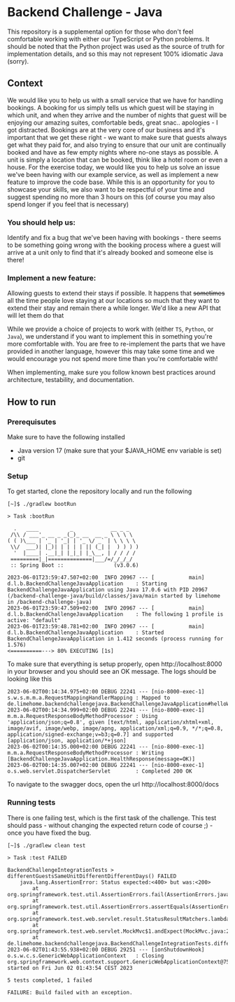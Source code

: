 # Backend Challenge - Java

This repository is a supplemental option for those who don't feel comfortable working with either our TypeScript or Python problems. It should be noted that the Python project was used as the source of truth for implementation details, and so this may not represent 100% idiomatic Java (sorry).

## Context

We would like you to help us with a small service that we have for handling bookings. A booking for us simply tells us which guest will be staying in which unit, and when they arrive and the number of nights that guest will be enjoying our amazing suites, comfortable beds, great snac.. apologies - I got distracted. Bookings are at the very core of our business and it's important that we get these right - we want to make sure that guests always get what they paid for, and also trying to ensure that our unit are continually booked and have as few empty nights where no-one stays as possible. A unit is simply a location that can be booked, think like a hotel room or even a house. For the exercise today, we would like you to help us solve an issue we've been having with our example service, as well as implement a new feature to improve the code base. While this is an opportunity for you to showcase your skills, we also want to be respectful of your time and suggest spending no more than 3 hours on this (of course you may also spend longer if you feel that is necessary)

### You should help us:
Identify and fix a bug that we've been having with bookings - there seems to be something going wrong with the booking process where a guest will arrive at a unit only to find that it's already booked and someone else is there!

### Implement a new feature:
Allowing guests to extend their stays if possible. It happens that <strike>sometimes</strike> all the time people love staying at our locations so much that they want to extend their stay and remain there a while longer. We'd like a new API that will let them do that

While we provide a choice of projects to work with (either `TS`, `Python`, or `Java`), we understand if you want to implement this in something you're more comfortable with. You are free to re-implement the parts that we have provided in another language, however this may take some time and we would encourage you not spend more time than you're comfortable with!

When implementing, make sure you follow known best practices around architecture, testability, and documentation.


## How to run

### Prerequisutes

Make sure to have the following installed

- Java version 17 (make sure that your $JAVA_HOME env variable is set)
- git

### Setup

To get started, clone the repository locally and run the following

```shell
[~]$ ./gradlew bootRun

> Task :bootRun

  .   ____          _            __ _ _
 /\\ / ___'_ __ _ _(_)_ __  __ _ \ \ \ \
( ( )\___ | '_ | '_| | '_ \/ _` | \ \ \ \
 \\/  ___)| |_)| | | | | || (_| |  ) ) ) )
  '  |____| .__|_| |_|_| |_\__, | / / / /
 =========|_|==============|___/=/_/_/_/
 :: Spring Boot ::                (v3.0.6)

2023-06-01T23:59:47.507+02:00  INFO 20967 --- [           main] d.l.b.BackendChallengeJavaApplication    : Starting BackendChallengeJavaApplication using Java 17.0.6 with PID 20967 (/backend-challenge-java/build/classes/java/main started by limehome in /backend-challenge-java)
2023-06-01T23:59:47.509+02:00  INFO 20967 --- [           main] d.l.b.BackendChallengeJavaApplication    : The following 1 profile is active: "default"
2023-06-01T23:59:48.781+02:00  INFO 20967 --- [           main] d.l.b.BackendChallengeJavaApplication    : Started BackendChallengeJavaApplication in 1.412 seconds (process running for 1.576)
<==========---> 80% EXECUTING [1s]
```

To make sure that everything is setup properly, open http://localhost:8000 in your browser and you should see an OK message.
The logs should be looking like this

```shell
2023-06-02T00:14:34.975+02:00 DEBUG 22241 --- [nio-8000-exec-1] s.w.s.m.m.a.RequestMappingHandlerMapping : Mapped to de.limehome.backendchallengejava.BackendChallengeJavaApplication#helloWorld()
2023-06-02T00:14:34.999+02:00 DEBUG 22241 --- [nio-8000-exec-1] m.m.a.RequestResponseBodyMethodProcessor : Using 'application/json;q=0.8', given [text/html, application/xhtml+xml, image/avif, image/webp, image/apng, application/xml;q=0.9, */*;q=0.8, application/signed-exchange;v=b3;q=0.7] and supported [application/json, application/*+json]
2023-06-02T00:14:35.000+02:00 DEBUG 22241 --- [nio-8000-exec-1] m.m.a.RequestResponseBodyMethodProcessor : Writing [BackendChallengeJavaApplication.HealthResponse(message=OK)]
2023-06-02T00:14:35.007+02:00 DEBUG 22241 --- [nio-8000-exec-1] o.s.web.servlet.DispatcherServlet        : Completed 200 OK
```

To navigate to the swagger docs, open the url http://localhost:8000/docs


### Running tests

There is one failing test, which is the first task of the challenge.
This test should pass - without changing the expected return code of course ;) - once you have fixed the bug. 

```shell
[~]$ ./gradlew clean test  

> Task :test FAILED

BackendChallengeIntegrationTests > differentGuestsSameUnitDifferentDifferentDays() FAILED
    java.lang.AssertionError: Status expected:<400> but was:<200>
        at org.springframework.test.util.AssertionErrors.fail(AssertionErrors.java:59)
        at org.springframework.test.util.AssertionErrors.assertEquals(AssertionErrors.java:122)
        at org.springframework.test.web.servlet.result.StatusResultMatchers.lambda$matcher$9(StatusResultMatchers.java:637)
        at org.springframework.test.web.servlet.MockMvc$1.andExpect(MockMvc.java:214)
        at de.limehome.backendchallengejava.BackendChallengeIntegrationTests.differentGuestsSameUnitDifferentDifferentDays(BackendChallengeIntegrationTests.java:154)
2023-06-02T01:43:55.938+02:00 DEBUG 29251 --- [ionShutdownHook] o.s.w.c.s.GenericWebApplicationContext   : Closing org.springframework.web.context.support.GenericWebApplicationContext@75361cf6, started on Fri Jun 02 01:43:54 CEST 2023

5 tests completed, 1 failed

FAILURE: Build failed with an exception.
```
